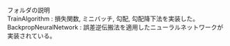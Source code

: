フォルダの説明  
TrainAlgorithm : 損失関数, ミニバッチ, 勾配, 勾配降下法を実装した。  
BackpropNeuralNetwork : 誤差逆伝搬法を適用したニューラルネットワークが実装されている。  
